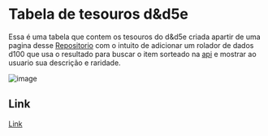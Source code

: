 # Tabela de tesouros d&d5e
  Essa é uma tabela que contem os tesouros do d&d5e criada apartir de uma pagina desse [Repositorio](https://github.com/DungeonMasterTools/DungeonMasterTools.github.io) com o intuito de adicionar um rolador de dados d100 que usa o resultado para buscar o item sorteado na [api](https://api.open5e.com/) e mostrar ao usuario sua descrição e raridade.

![image](dndGif.gif)


## Link
[Link](https://davisralves.github.io/tabelaTesouros/App)
